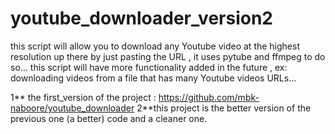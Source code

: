 # youtube_downloader_version2
  this script will allow you to download any Youtube video at the highest resolution up there by just pasting the URL , it uses pytube and ffmpeg to do so...
  this script will have more functionality added in the future , ex: downloading videos from a file that has many Youtube videos URLs...


  1** the first_version of the project : https://github.com/mbk-naboore/youtube_downloader
  2**this project is the better version of the previous one (a better) code and a cleaner one.
